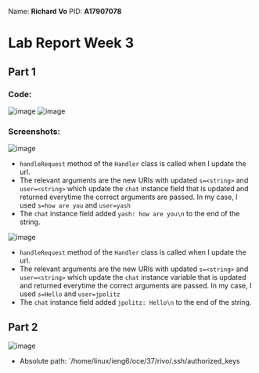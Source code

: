 Name: **Richard Vo** 
PID: **A17907078**

# Lab Report Week 3

## Part 1
### Code:
![image](https://github.com/MerlinHelp/cse15l-lab-reports/assets/139648011/ba07e4af-3244-473b-a1a8-9ec18d72e0a4)
![image](https://github.com/MerlinHelp/cse15l-lab-reports/assets/139648011/b406249a-655c-46b5-b08f-2fd7413693f5)

### Screenshots:
![image](https://github.com/MerlinHelp/cse15l-lab-reports/assets/139648011/9d3d0c7b-f500-4ab0-b6ae-db70944046af)
* `handleRequest` method of the `Handler` class is called when I update the url. 
* The relevant arguments are the new URIs with updated `s=<string>` and `user=<string>` which update the `chat` instance field that is updated and returned everytime the correct arguments are passed. In my case, I used `s=how are you` and `user=yash`
* The `chat` instance field added `yash: how are you\n` to the end of the string. 

![image](https://github.com/MerlinHelp/cse15l-lab-reports/assets/139648011/7c1094c8-902e-425a-8373-78ef23b174ad)
* `handleRequest` method of the `Handler` class is called when I update the url. 
* The relevant arguments are the new URIs with updated `s=<string>` and `user=<string>` which update the `chat` instance variable that is updated and returned everytime the correct arguments are passed. In my case, I used `s=Hello` and `user=jpolitz`
* The `chat` instance field added `jpolitz: Hello\n` to the end of the string.


## Part 2
![image](https://github.com/MerlinHelp/cse15l-lab-reports/assets/139648011/3dcb8d8d-8b20-45ca-b050-39dd20ac63a1)
* Absolute path: `/home/linux/ieng6/oce/37/rivo/.ssh/authorized_keys

